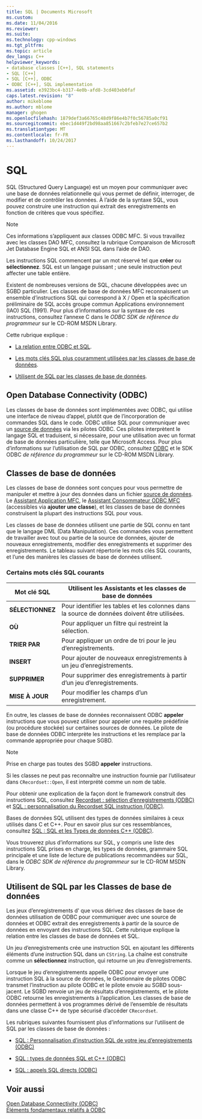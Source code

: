 ```yaml
---
title: SQL | Documents Microsoft
ms.custom: 
ms.date: 11/04/2016
ms.reviewer: 
ms.suite: 
ms.technology: cpp-windows
ms.tgt_pltfrm: 
ms.topic: article
dev_langs: C++
helpviewer_keywords:
- database classes [C++], SQL statements
- SQL [C++]
- SQL [C++], ODBC
- ODBC [C++], SQL implementation
ms.assetid: e3923bc4-b317-4e0b-afd8-3cd403eb0faf
caps.latest.revision: "8"
author: mikeblome
ms.author: mblome
manager: ghogen
ms.openlocfilehash: 1879def3a66765c48d9f86e4b7f0c56785a0cf91
ms.sourcegitcommit: ebec1d449f2bd98aa851667c2bfeb7e27ce657b2
ms.translationtype: MT
ms.contentlocale: fr-FR
ms.lasthandoff: 10/24/2017
---
```

# <a name="sql"></a>SQL
SQL (Structured Query Language) est un moyen pour communiquer avec une base de données relationnelle qui vous permet de définir, interroger, de modifier et de contrôler les données. À l’aide de la syntaxe SQL, vous pouvez construire une instruction qui extrait des enregistrements en fonction de critères que vous spécifiez.  
  
> [!NOTE]
>  Ces informations s’appliquent aux classes ODBC MFC. Si vous travaillez avec les classes DAO MFC, consultez la rubrique Comparaison de Microsoft Jet Database Engine SQL et ANSI SQL dans l’aide de DAO.  
  
 Les instructions SQL commencent par un mot réservé tel que **créer** ou **sélectionnez**. SQL est un langage puissant ; une seule instruction peut affecter une table entière.  
  
 Existent de nombreuses versions de SQL, chacune développées avec un SGBD particulier. Les classes de base de données MFC reconnaissent un ensemble d’instructions SQL qui correspond à X / Open et la spécification préliminaire de SQL accès groupe commun Applications environnement (IAO) SQL (1991). Pour plus d’informations sur la syntaxe de ces instructions, consultez l’annexe C dans le *ODBC SDK* *de référence du programmeur* sur le CD-ROM MSDN Library.  
  
 Cette rubrique explique :  
  
-   [La relation entre ODBC et SQL](#_core_open_database_connectivity_.28.odbc.29).  
  
-   [Les mots clés SQL plus couramment utilisées par les classes de base de données](#_core_the_database_classes).  
  
-   [Utilisent de SQL par les classes de base de données](#_core_how_the_database_classes_use_sql).  
  
##  <a name="_core_open_database_connectivity_.28.odbc.29"></a>Open Database Connectivity (ODBC)  
 Les classes de base de données sont implémentées avec ODBC, qui utilise une interface de niveau d’appel, plutôt que de l’incorporation de commandes SQL dans le code. ODBC utilise SQL pour communiquer avec un [source de données](../../data/odbc/data-source-odbc.md) via les pilotes ODBC. Ces pilotes interprètent le langage SQL et traduisent, si nécessaire, pour une utilisation avec un format de base de données particulière, telle que Microsoft Access. Pour plus d’informations sur l’utilisation de SQL par ODBC, consultez [ODBC](../../data/odbc/odbc-basics.md) et le SDK ODBC *de référence du programmeur* sur le CD-ROM MSDN Library.  
  
##  <a name="_core_the_database_classes"></a>Classes de base de données  
 Les classes de base de données sont conçues pour vous permettre de manipuler et mettre à jour des données dans un fichier [source de données](../../data/odbc/data-source-odbc.md). Le [Assistant Application MFC](../../mfc/reference/database-support-mfc-application-wizard.md), le [Assistant Consommateur ODBC MFC](../../mfc/reference/adding-an-mfc-odbc-consumer.md) (accessibles via **ajouter une classe**), et les classes de base de données construisent la plupart des instructions SQL pour vous.  
  
 Les classes de base de données utilisent une partie de SQL connu en tant que le langage DML (Data Manipulation). Ces commandes vous permettent de travailler avec tout ou partie de la source de données, ajouter de nouveaux enregistrements, modifier des enregistrements et supprimer des enregistrements. Le tableau suivant répertorie les mots clés SQL courants, et l’une des manières les classes de base de données utilisent.  
  
### <a name="some-common-sql-keywords"></a>Certains mots clés SQL courants  
  
|Mot clé SQL|Utilisent les Assistants et les classes de base de données|  
|-----------------|---------------------------------------------|  
|**SÉLECTIONNEZ**|Pour identifier les tables et les colonnes dans la source de données doivent être utilisées.|  
|**OÙ**|Pour appliquer un filtre qui restreint la sélection.|  
|**TRIER PAR**|Pour appliquer un ordre de tri pour le jeu d’enregistrements.|  
|**INSERT**|Pour ajouter de nouveaux enregistrements à un jeu d’enregistrements.|  
|**SUPPRIMER**|Pour supprimer des enregistrements à partir d’un jeu d’enregistrements.|  
|**MISE À JOUR**|Pour modifier les champs d’un enregistrement.|  
  
 En outre, les classes de base de données reconnaissent ODBC **appeler** instructions que vous pouvez utiliser pour appeler une requête prédéfinie (ou procédure stockée) sur certaines sources de données. Le pilote de base de données ODBC interprète les instructions et les remplace par la commande appropriée pour chaque SGBD.  
  
> [!NOTE]
>  Prise en charge pas toutes des SGBD **appeler** instructions.  
  
 Si les classes ne peut pas reconnaître une instruction fournie par l’utilisateur dans `CRecordset::Open`, il est interprété comme un nom de table.  
  
 Pour obtenir une explication de la façon dont le framework construit des instructions SQL, consultez [Recordset : sélection d’enregistrements (ODBC)](../../data/odbc/recordset-how-recordsets-select-records-odbc.md) et [SQL : personnalisation du Recordset SQL instruction (ODBC)](../../data/odbc/sql-customizing-your-recordsets-sql-statement-odbc.md).  
  
 Bases de données SQL utilisent des types de données similaires à ceux utilisés dans C et C++. Pour en savoir plus sur ces ressemblances, consultez [SQL : SQL et les Types de données C++ (ODBC)](../../data/odbc/sql-sql-and-cpp-data-types-odbc.md).  
  
 Vous trouverez plus d’informations sur SQL, y compris une liste des instructions SQL prises en charge, les types de données, grammaire SQL principale et une liste de lecture de publications recommandées sur SQL, dans le *ODBC SDK* *de référence du programmeur*  sur le CD-ROM MSDN Library.  
  
##  <a name="_core_how_the_database_classes_use_sql"></a>Utilisent de SQL par les Classes de base de données  
 Les jeux d’enregistrements d' que vous dérivez des classes de base de données utilisation de ODBC pour communiquer avec une source de données et ODBC extrait des enregistrements à partir de la source de données en envoyant des instructions SQL. Cette rubrique explique la relation entre les classes de base de données et SQL.  
  
 Un jeu d’enregistrements crée une instruction SQL en ajoutant les différents éléments d’une instruction SQL dans un `CString`. La chaîne est construite comme un **sélectionnez** instruction, qui retourne un jeu d’enregistrements.  
  
 Lorsque le jeu d’enregistrements appelle ODBC pour envoyer une instruction SQL à la source de données, le Gestionnaire de pilotes ODBC transmet l’instruction au pilote ODBC et le pilote envoie au SGBD sous-jacent. Le SGBD renvoie un jeu de résultats d’enregistrements, et le pilote ODBC retourne les enregistrements à l’application. Les classes de base de données permettent à vos programmes dérivé de l’ensemble de résultats dans une classe C++ de type sécurisé d’accéder `CRecordset`.  
  
 Les rubriques suivantes fournissent plus d’informations sur l’utilisent de SQL par les classes de base de données :  
  
-   [SQL : Personnalisation d’instruction SQL de votre jeu d’enregistrements (ODBC)](../../data/odbc/sql-customizing-your-recordsets-sql-statement-odbc.md)  
  
-   [SQL : types de données SQL et C++ (ODBC)](../../data/odbc/sql-sql-and-cpp-data-types-odbc.md)  
  
-   [SQL : appels SQL directs (ODBC)](../../data/odbc/sql-making-direct-sql-calls-odbc.md)  
  
## <a name="see-also"></a>Voir aussi  
 [Open Database Connectivity (ODBC)](../../data/odbc/open-database-connectivity-odbc.md)   
 [Éléments fondamentaux relatifs à ODBC](../../data/odbc/odbc-basics.md)